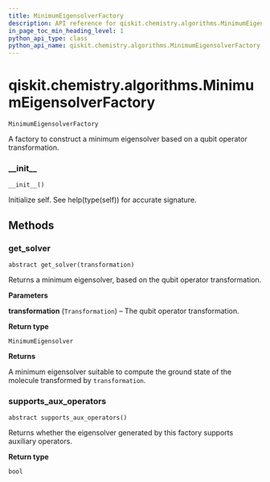 ```yaml
---
title: MinimumEigensolverFactory
description: API reference for qiskit.chemistry.algorithms.MinimumEigensolverFactory
in_page_toc_min_heading_level: 1
python_api_type: class
python_api_name: qiskit.chemistry.algorithms.MinimumEigensolverFactory
---
```


# qiskit.chemistry.algorithms.MinimumEigensolverFactory

<span id="qiskit.chemistry.algorithms.MinimumEigensolverFactory" />

`MinimumEigensolverFactory`

A factory to construct a minimum eigensolver based on a qubit operator transformation.

### \_\_init\_\_

<span id="qiskit.chemistry.algorithms.MinimumEigensolverFactory.__init__" />

`__init__()`

Initialize self. See help(type(self)) for accurate signature.

## Methods

### get\_solver

<span id="qiskit.chemistry.algorithms.MinimumEigensolverFactory.get_solver" />

`abstract get_solver(transformation)`

Returns a minimum eigensolver, based on the qubit operator transformation.

**Parameters**

**transformation** (`Transformation`) – The qubit operator transformation.

**Return type**

`MinimumEigensolver`

**Returns**

A minimum eigensolver suitable to compute the ground state of the molecule transformed by `transformation`.

### supports\_aux\_operators

<span id="qiskit.chemistry.algorithms.MinimumEigensolverFactory.supports_aux_operators" />

`abstract supports_aux_operators()`

Returns whether the eigensolver generated by this factory supports auxiliary operators.

**Return type**

`bool`

